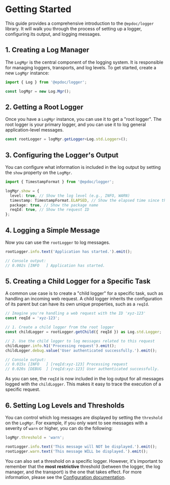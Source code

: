 # Getting Started

This guide provides a comprehensive introduction to the `@epdoc/logger` library. It will walk you through the process of
setting up a logger, configuring its output, and logging messages.

## 1. Creating a Log Manager

The `LogMgr` is the central component of the logging system. It is responsible for managing loggers, transports, and log
levels. To get started, create a new `LogMgr` instance:

```typescript
import { Log } from '@epdoc/logger';

const logMgr = new Log.Mgr();
```

## 2. Getting a Root Logger

Once you have a `LogMgr` instance, you can use it to get a "root logger". The root logger is your primary logger, and
you can use it to log general application-level messages.

```typescript
const rootLogger = logMgr.getLogger<Log.std.Logger>();
```

## 3. Configuring the Logger's Output

You can configure what information is included in the log output by setting the `show` property on the `LogMgr`.

```typescript
import { TimestampFormat } from '@epdoc/logger';

logMgr.show = {
  level: true, // Show the log level (e.g., INFO, WARN)
  timestamp: TimestampFormat.ELAPSED, // Show the elapsed time since the application started
  package: true, // Show the package name
  reqId: true, // Show the request ID
};
```

## 4. Logging a Simple Message

Now you can use the `rootLogger` to log messages.

```typescript
rootLogger.info.text('Application has started.').emit();

// Console output:
// 0.002s [INFO   ] Application has started.
```

## 5. Creating a Child Logger for a Specific Task

A common use case is to create a "child logger" for a specific task, such as handling an incoming web request. A child
logger inherits the configuration of its parent but can have its own unique properties, such as a `reqId`.

```typescript
// Imagine you're handling a web request with the ID 'xyz-123'
const reqId = 'xyz-123';

// 1. Create a child logger from the root logger
const childLogger = rootLogger.getChild({ reqId }) as Log.std.Logger;

// 2. Use the child logger to log messages related to this request
childLogger.info.h1('Processing request').emit();
childLogger.debug.value('User authenticated successfully.').emit();

// Console output:
// 0.015s [INFO   ] [reqId:xyz-123] Processing request
// 0.020s [DEBUG  ] [reqId:xyz-123] User authenticated successfully.
```

As you can see, the `reqId` is now included in the log output for all messages logged with the `childLogger`. This makes
it easy to trace the execution of a specific request.

## 6. Setting Log Levels and Thresholds

You can control which log messages are displayed by setting the `threshold` on the `LogMgr`. For example, if you only
want to see messages with a severity of `warn` or higher, you can do the following:

```typescript
logMgr.threshold = 'warn';

rootLogger.info.text('This message will NOT be displayed.').emit();
rootLogger.warn.text('This message WILL be displayed.').emit();
```

You can also set a threshold on a specific logger. However, it's important to remember that the **most restrictive**
threshold (between the logger, the log manager, and the transport) is the one that takes effect. For more information,
please see the [Configuration documentation](./configuration.md).
